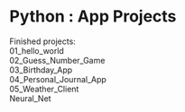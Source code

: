 # Python : App Projects
 
Finished projects:
<br>01_hello_world
<br>02_Guess_Number_Game
<br>03_Birthday_App
<br>04_Personal_Journal_App
<br>05_Weather_Client
<br>Neural_Net